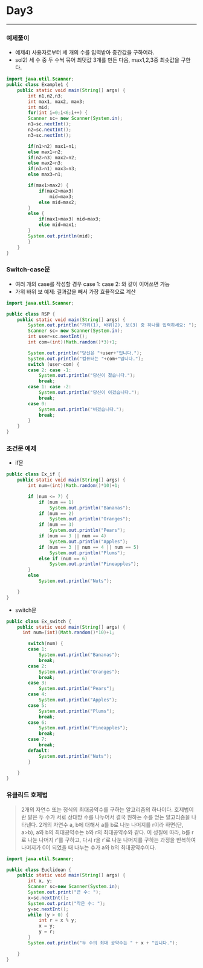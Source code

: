 # Day3
---
### 예제풀이
- 예제4) 사용자로부터 세 개의 수를 입력받아 중간값을 구하여라.
- sol2) 세 수 중 두 수씩 묶어 최댓값 3개를 만든 다음, max1,2,3중 최솟값을 구한다.

~~~java
import java.util.Scanner;
public class Example1 {
	public static void main(String[] args) {
		int n1,n2,n3;
		int max1, max2, max3;
		int mid;
		for(int i=0;i<6;i++) {
		Scanner sc= new Scanner(System.in);
		n1=sc.nextInt();
		n2=sc.nextInt();
		n3=sc.nextInt();

		if(n1>n2) max1=n1;
		else max1=n2;
		if(n2>n3) max2=n2;
		else max2=n3;
		if(n3>n1) max3=n3;
		else max3=n1;

		if(max1>max2) {
			if(max2>max3)
				mid=max3;
			else mid=max2;
		}
		else {
			if(max1>max3) mid=max3;
			else mid=max1;
		}
		System.out.println(mid);
		}
	}
}
~~~

### Switch-case문
- 여러 개의 case를 작성할 경우 case 1: case 2: 와 같이 이어쓰면 가능
- 가위 바위 보 예제: 결과값을 빼서 가장 효율적으로 계산   

~~~java
import java.util.Scanner;

public class RSP {
	public static void main(String[] args) {
		System.out.println("가위(1), 바위(2), 보(3) 중 하나를 입력하세요: ");
		Scanner sc= new Scanner(System.in);
		int user=sc.nextInt();
		int com=(int)(Math.random()*3)+1;

		System.out.println("당신은 "+user+"입니다.");
		System.out.println("컴퓨터는 "+com+"입니다.");
		switch (user-com) {
		case 2: case -1:
			System.out.println("당신이 졌습니다.");
			break;
		case 1: case -2:
			System.out.println("당신이 이겼습니다.");
			break;
		case 0:
			System.out.println("비겼습니다.");
			break;
		}
	}
}
~~~

### 조건문 예제
- if문
~~~java
public class Ex_if {
	public static void main(String[] args) {
		int num=(int)(Math.random()*10)+1;

		if (num <= 7) {
			if (num == 1)
				System.out.println("Bananas");
			if (num == 2)
				System.out.println("Oranges");
			if (num == 3)
				System.out.println("Pears");
			if (num == 3 || num == 4)
				System.out.println("Apples");
			if (num == 3 || num == 4 || num == 5)
				System.out.println("Plums");
			else if (num == 6)
				System.out.println("Pineapples");
		}
		else
			System.out.println("Nuts");

	}
}
~~~

- switch문
~~~java
public class Ex_switch {
	public static void main(String[] args) {
      int num=(int)(Math.random()*10)+1;

		switch(num) {
		case 1:
			System.out.println("Bananas");
			break;
		case 2:
			System.out.println("Oranges");
			break;
		case 3:
			System.out.println("Pears");
		case 4:
			System.out.println("Apples");
		case 5:
			System.out.println("Plums");
			break;
		case 6:
			System.out.println("Pineapples");
			break;
		case 7:
			break;
		default:
			System.out.println("Nuts");
		}

	}
}
~~~

### 유클리드 호제법
> 2개의 자연수 또는 정식의 최대공약수를 구하는 알고리즘의 하나이다. 호제법이란 말은 두 수가 서로 상대방 수를 나누어서 결국 원하는 수를 얻는 알고리즘을 나타낸다. 2개의 자연수 a, b에 대해서 a를 b로 나눈 나머지를 r이라 하면(단, a>b), a와 b의 최대공약수는 b와 r의 최대공약수와 같다. 이 성질에 따라, b를 r로 나눈 나머지 r'를 구하고, 다시 r을 r'로 나눈 나머지를 구하는 과정을 반복하여 나머지가 0이 되었을 때 나누는 수가 a와 b의 최대공약수이다.

~~~java
import java.util.Scanner;

public class Euclidean {
	public static void main(String[] args) {
		int x, y;
		Scanner sc=new Scanner(System.in);
		System.out.print("큰 수: ");
		x=sc.nextInt();
		System.out.print("작은 수: ");
		y=sc.nextInt();
		while (y > 0) {
			int r = x % y;
			x = y;
			y = r;
		}
		System.out.println("두 수의 최대 공약수는 " + x + "입니다.");

	}
}
~~~
